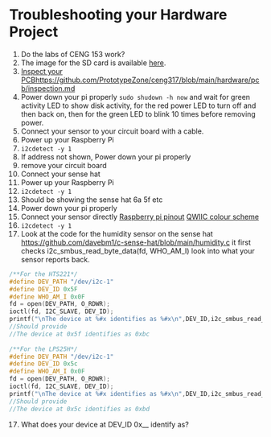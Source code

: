 # Troubleshooting your Hardware Project
1. Do the labs of CENG 153 work?
2. The image for the SD card is available [here](https://humberital-my.sharepoint.com/:u:/g/personal/mdrk0011_humber_ca/EWYsb95bC2RHuaZOORUl8VwB-CXncsMfPb_dhYUNbys-Aw?e=jIsr3X).
3. [Inspect your PCB](https://github.com/PrototypeZone/ceng317/blob/main/hardware/pcb/inspection.md)https://github.com/PrototypeZone/ceng317/blob/main/hardware/pcb/inspection.md
4. Power down your pi properly ```sudo shudown -h now``` and wait for green activity LED to show disk activity, for the red power LED to turn off and then back on, then for the green LED to blink 10 times before removing power.
5. Connect your sensor to your circuit board with a cable.
6. Power up your Raspberry Pi
7. ```i2cdetect -y 1```
8. If address not shown, Power down your pi properly
9. remove your circuit board
10. Connect your sense hat
11. Power up your Raspberry Pi
12. ```i2cdetect -y 1```
13. Should be showing the sense hat 6a 5f etc
14. Power down your pi properly
15. Connect your sensor directly [Raspberry pi pinout](https://pinout.xyz/) [QWIIC colour scheme](https://www.sparkfun.com/qwiic#faqs)
16. ```i2cdetect -y 1```
17. Look at the code for the humidity sensor on the sense hat https://github.com/davebm1/c-sense-hat/blob/main/humidity.c it first checks i2c_smbus_read_byte_data(fd, WHO_AM_I) look into what your sensor reports back.
```c
/**For the HTS221*/   
#define DEV_PATH "/dev/i2c-1"   
#define DEV_ID 0x5F   
#define WHO_AM_I 0x0F   
fd = open(DEV_PATH, O_RDWR);
ioctl(fd, I2C_SLAVE, DEV_ID);
printf("\nThe device at %#x identifies as %#x\n",DEV_ID,i2c_smbus_read_byte_data(fd, WHO_AM_I));
//Should provide
//The device at 0x5f identifies as 0xbc
 
/**For the LPS25H*/
#define DEV_PATH "/dev/i2c-1"
#define DEV_ID 0x5c
#define WHO_AM_I 0x0F
fd = open(DEV_PATH, O_RDWR);
ioctl(fd, I2C_SLAVE, DEV_ID);
printf("\nThe device at %#x identifies as %#x\n",DEV_ID,i2c_smbus_read_byte_data(fd, WHO_AM_I));
//Should provide
//The device at 0x5c identifies as 0xbd
```
17. What does your device at DEV_ID 0x__ identify as?
